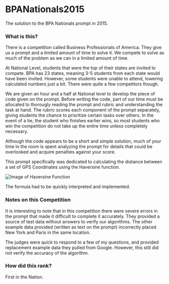 # BPANationals2015
The solution to the BPA Nationals prompt in 2015. 

### What is this?
There is a competition called Business Professionals of America. They give us a prompt and a limited amount of time to solve it. We compete to solve as much of the problem as we can in a limited amount of time.

At National Level, students that were the top of their states are invited to compete. BPA has 23 states, meaning 3-5 students from each state would have been invited. However, some students were unable to attend, lowering calculated numbers just a bit. There were quite a few competitors though.

We are given an hour and a half at National level to develop the piece of code given on the prompt. Before writing the code, part of our time must be allocated to thorougly reading the prompt and rubric and understanding the task at hand. The rubric scores each component of the prompt separately, giving students the chance to prioritize certain tasks over others. In the event of a tie, the student who finishes earlier wins, so most students who win the competition do not take up the entire time unless completely necessary.

Although the code appears to be a short and simple solution, much of your time in the room is spent analyzing the prompt for details that could be overlooked and acquire penalties against your score.

This prompt specifically was dedicated to calculating the distance between a set of GPS Coordinates using the Haversine function.

![Image of Haversine Function](https://upload.wikimedia.org/math/1/5/a/15ab0df72b9175347e2d1efb6d1053e8.png)

The formula had to be quickly interpreted and implemented.

### Notes on this Competition

It is interesting to note that in this competition there were severe errors in the prompt that made it difficult to complete it accurately. They provided a source of test data without answers to verify our algorithms. The other example data provided (written as text on the prompt) incorrectly placed New York and Paris in the same location.

The judges were quick to respond to a few of my questions, and provided replacement example data they pulled from Google. However, this still did not verify the accuracy of the algorithm. 

### How did this rank?
First in the Nation. 
